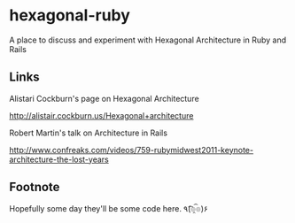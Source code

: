 hexagonal-ruby
==============

A place to discuss and experiment with Hexagonal Architecture in Ruby and Rails

## Links

Alistari Cockburn's page on Hexagonal Architecture

http://alistair.cockburn.us/Hexagonal+architecture

Robert Martin's talk on Architecture in Rails

http://www.confreaks.com/videos/759-rubymidwest2011-keynote-architecture-the-lost-years

## Footnote

Hopefully some day they'll be some code here. ٩(͡๏̯͡๏)۶
